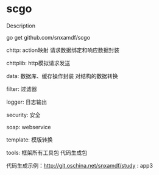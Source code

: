 # scgo

Description

  go get github.com/snxamdf/scgo

chttp:
  action映射
  请求数据绑定和响应数据封装

chttplib:
  http模拟请求发送

data:
  数据库、缓存操作封装
  对结构的数据转换

filter:
  过滤器

logger:
  日志输出

security:
  安全

soap:
  webservice

template:
  模版转换

tools:
  框架所有工具包
  代码生成包
  
代码生成示例：http://git.oschina.net/snxamdf/study : app3

